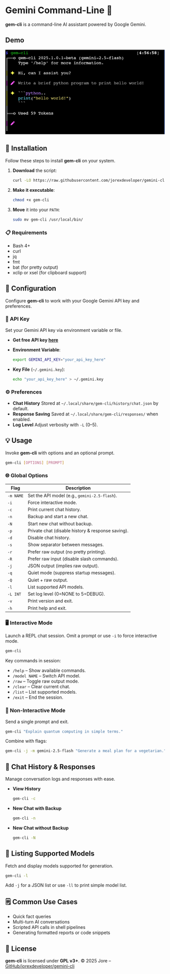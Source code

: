 # Gemini Command-Line 🤖

**gem-cli** is a command-line AI assistant powered by Google Gemini.

## Demo

![Demo Image](./demo.png)

## 🚀 Installation

Follow these steps to install **gem-cli** on your system.

1. **Download** the script:
   ```bash
   curl -LO https://raw.githubusercontent.com/jorexdeveloper/gemini-cli/main/gem-cli
   ```
2. **Make it executable**:
   ```bash
   chmod +x gem-cli
   ```
3. **Move** it into your `PATH`:
   ```bash
   sudo mv gem-cli /usr/local/bin/
   ```

### 📋 Requirements

- Bash 4+
- curl
- jq
- fmt
- bat (for pretty output)
- xclip or xsel (for clipboard support)

## 🔧 Configuration

Configure **gem-cli** to work with your Google Gemini API key and preferences.

### 🔑 API Key

Set your Gemini API key via environment variable or file.

- **Get free API key [here](https://aistudio.google.com/app/api-keys)**

- **Environment Variable**:
  ```bash
  export GEMINI_API_KEY="your_api_key_here"
  ```
- **Key File** (`~/.gemini.key`):
  ```bash
  echo "your_api_key_here" > ~/.gemini.key
  ```

### ⚙️ Preferences

- **Chat History**
  Stored at `~/.local/share/gem-cli/history/chat.json` by default.
- **Response Saving**
  Saved at `~/.local/share/gem-cli/responses/` when enabled.
- **Log Level**
  Adjust verbosity with `-L` (0–5).

## 💡 Usage

Invoke **gem-cli** with options and an optional prompt.

```bash
gem-cli [OPTIONS] [PROMPT]
```

### 🌐 Global Options

| Flag      | Description                                       |
| --------- | ------------------------------------------------- |
| `-m NAME` | Set the API model (e.g., `gemini-2.5-flash`).     |
| `-i`      | Force interactive mode.                           |
| `-c`      | Print current chat history.                       |
| `-n`      | Backup and start a new chat.                      |
| `-N`      | Start new chat without backup.                    |
| `-p`      | Private chat (disable history & response saving). |
| `-d`      | Disable chat history.                             |
| `-s`      | Show separator between messages.                  |
| `-r`      | Prefer raw output (no pretty printing).           |
| `-R`      | Prefer raw input (disable slash commands).        |
| `-j`      | JSON output (implies raw output).                 |
| `-q`      | Quiet mode (suppress startup messages).           |
| `-Q`      | Quiet + raw output.                               |
| `-l`      | List supported API models.                        |
| `-L INT`  | Set log level (0=NONE to 5=DEBUG).                |
| `-v`      | Print version and exit.                           |
| `-h`      | Print help and exit.                              |

### 🖥️ Interactive Mode

Launch a REPL chat session. Omit a prompt or use `-i` to force interactive mode.

```bash
gem-cli
```

Key commands in session:

- `/help` – Show available commands.
- `/model NAME` – Switch API model.
- `/raw` – Toggle raw output mode.
- `/clear` – Clear current chat.
- `/list` – List supported models.
- `/exit` – End the session.

### 📨 Non-Interactive Mode

Send a single prompt and exit.

```bash
gem-cli "Explain quantum computing in simple terms."
```

Combine with flags:

```bash
gem-cli -j -m gemini-2.5-flash "Generate a meal plan for a vegetarian."
```

## 📂 Chat History & Responses

Manage conversation logs and responses with ease.

- **View History**
  ```bash
  gem-cli -c
  ```
- **New Chat with Backup**
  ```bash
  gem-cli -n
  ```
- **New Chat without Backup**
  ```bash
  gem-cli -N
  ```

## 🔄 Listing Supported Models

Fetch and display models supported for generation.

```bash
gem-cli -l
```

Add `-j` for a JSON list or use `-ll` to print simple model list.

## 🗒️ Common Use Cases

- Quick fact queries
- Multi-turn AI conversations
- Scripted API calls in shell pipelines
- Generating formatted reports or code snippets

## 📜 License

**gem-cli** is licensed under **GPL v3+**.
© 2025 Jore – [GitHub/jorexdeveloper/gemini-cli](https://github.com/jorexdeveloper/gemini-cli)
